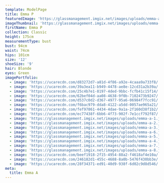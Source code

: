 ```yaml
---
template: ModelPage
title: Emma P
featuredImage: 'https://glassmanagement.imgix.net/images/uploads/emma-a-4-1-1-.jpg'
imageThumbnail: 'https://glassmanagement.imgix.net/images/uploads/emma-a-head-shot.jpg'
firstName: Emma P
collection: Classic
height: 175cm
measurementType: bust
bust: 94cm
waist: 74cm
hips: 101cm
size: '12'
shoeSize: '9'
hair: Blonde
eyes: Green
imagePortfolio:
  - image: 'https://ucarecdn.com/d83272d7-a81d-4f86-a92e-4caaa9a733f8/'
  - image: 'https://ucarecdn.com/39a3ea11-b949-4478-ae8e-12cd31a2b39a/'
  - image: 'https://ucarecdn.com/25c4b7e1-8197-4ded-9bbc-fcfb41c15f14/'
  - image: 'https://ucarecdn.com/62bef04d-aa08-4638-9f0b-7102473b9247/'
  - image: 'https://ucarecdn.com/d537c0d2-d367-4977-95a6-06984f7fcc91/'
  - image: 'https://ucarecdn.com/f6bac979-dda8-4122-a5dd-0057ae965a21/'
  - image: 'https://ucarecdn.com/fef97861-4434-4dae-9a1a-2f160d38f1b2/'
  - image: 'https://ucarecdn.com/ec77438f-6bb6-4f73-902f-7e1ccf792f87/'
  - image: 'https://glassmanagement.imgix.net/images/uploads/emma-a-1.jpeg'
  - image: 'https://glassmanagement.imgix.net/images/uploads/emma-a-2.jpg'
  - image: 'https://glassmanagement.imgix.net/images/uploads/emma-a-3.jpg'
  - image: 'https://glassmanagement.imgix.net/images/uploads/emma-a-6.jpg'
  - image: 'https://glassmanagement.imgix.net/images/uploads/emma-a-5.jpg'
  - image: 'https://glassmanagement.imgix.net/images/uploads/emma-a-4.jpg'
  - image: 'https://glassmanagement.imgix.net/images/uploads/emma-a-7.jpg'
  - image: 'https://glassmanagement.imgix.net/images/uploads/emma-a-8.jpg'
  - image: 'https://ucarecdn.com/beef1918-2f15-4954-88a2-f4618af4e10a/'
  - image: 'https://ucarecdn.com/246182d1-455c-4688-8a0b-5476f430bb3e/'
  - image: 'https://ucarecdn.com/28f34371-ed91-40d9-938f-6d02c9d8d546/'
meta:
  title: Emma A
---
```


